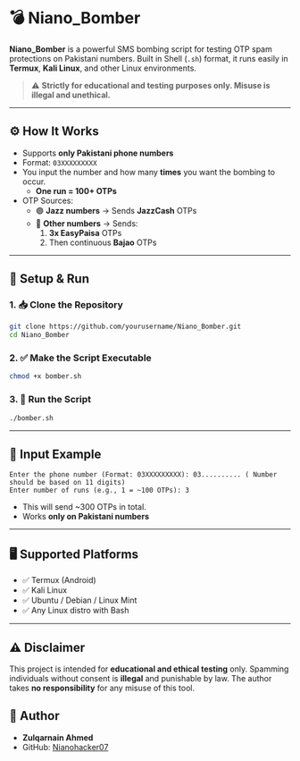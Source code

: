 # 💣 Niano_Bomber

**Niano_Bomber** is a powerful SMS bombing script for testing OTP spam protections on Pakistani numbers. Built in Shell (`.sh`) format, it runs easily in **Termux**, **Kali Linux**, and other Linux environments.

> ⚠️ **Strictly for educational and testing purposes only. Misuse is illegal and unethical.**

---------------------------------------------------------------------------------------------------------------------------

## ⚙️ How It Works

- Supports **only Pakistani phone numbers**
- Format: `03XXXXXXXXX`
- You input the number and how many **times** you want the bombing to occur.
  - **One run = 100+ OTPs**
- OTP Sources:
  - 🟣 **Jazz numbers** → Sends **JazzCash** OTPs
  - 🔵 **Other numbers** → Sends:
    1. **3x EasyPaisa** OTPs
    2. Then continuous **Bajao** OTPs

---------------------------------------------------------------------------------------------------------------------------

## 🚀 Setup & Run

### 1. 📥 Clone the Repository

```bash
git clone https://github.com/yourusername/Niano_Bomber.git
cd Niano_Bomber
```

### 2. ✅ Make the Script Executable

```bash
chmod +x bomber.sh
```

### 3. 🔧 Run the Script

```bash
./bomber.sh
```

---------------------------------------------------------------------------------------------------------------------------

## 📲 Input Example

```text
Enter the phone number (Format: 03XXXXXXXXX): 03.......... ( Number should be based on 11 digits)
Enter number of runs (e.g., 1 = ~100 OTPs): 3
```

- This will send ~300 OTPs in total.
- Works **only on Pakistani numbers**

---------------------------------------------------------------------------------------------------------------------------

## 🖥️ Supported Platforms

- ✅ Termux (Android)
- ✅ Kali Linux
- ✅ Ubuntu / Debian / Linux Mint
- ✅ Any Linux distro with Bash

---------------------------------------------------------------------------------------------------------------------------
## ⚠️ Disclaimer

This project is intended for **educational and ethical testing** only. Spamming individuals without consent is **illegal** and punishable by law. The author takes **no responsibility** for any misuse of this tool.


## 👤 Author

- **Zulqarnain Ahmed**
- GitHub: [Nianohacker07](https://github.com/Nianohacker07)
